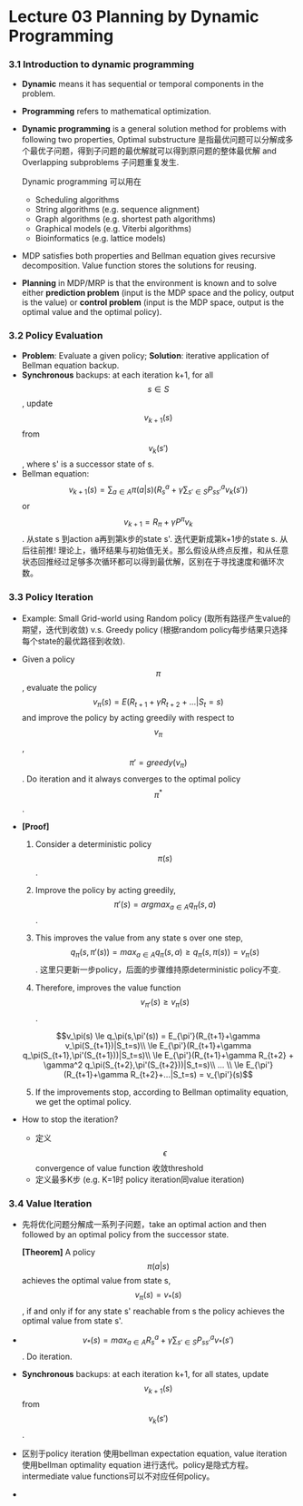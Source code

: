 # Lecture 03 Planning by Dynamic Programming

### 3.1 Introduction to dynamic programming

* **Dynamic** means it has sequential or temporal components in the problem.
* **Programming** refers to mathematical optimization.
* **Dynamic programming** is a general solution method for problems with following two properties, Optimal substructure 是指最优问题可以分解成多个最优子问题，得到子问题的最优解就可以得到原问题的整体最优解 and Overlapping subproblems 子问题重复发生.

  Dynamic programming 可以用在

  * Scheduling algorithms
  * String algorithms \(e.g. sequence alignment\)
  * Graph algorithms \(e.g. shortest path algorithms\)
  * Graphical models \(e.g. Viterbi algorithms\)
  * Bioinformatics \(e.g. lattice models\)

* MDP satisfies both properties and Bellman equation gives recursive decomposition. Value function stores the solutions for reusing.
* **Planning** in MDP/MRP is that the environment is known and to solve either **prediction problem** \(input is the MDP space and the policy, output is the value\) or **control problem** \(input is the MDP space, output is the optimal value and the optimal policy\).

### 3.2 Policy Evaluation

* **Problem**: Evaluate a given policy; **Solution**: iterative application of Bellman equation backup.
* **Synchronous** backups: at each iteration k+1, for all $$s \in S$$, update $$v_{k+1}(s)$$ from $$v_k(s')$$, where s' is a successor state of s.
* Bellman equation: $$v_{k+1}(s)=\sum_{a \in A} \pi(a|s) (R^a_s+\gamma \sum_{s' \in S} P^a_{ss'}v_k(s'))$$ or $$v_{k+1} = R_\pi+\gamma P^\pi v_k$$.   从state s 到action a再到第k步的state s'. 迭代更新成第k+1步的state s. 从后往前推! 理论上，循环结果与初始值无关。那么假设从终点反推，和从任意状态回推经过足够多次循环都可以得到最优解，区别在于寻找速度和循环次数。

### 3.3 Policy Iteration

* Example: Small Grid-world using Random policy \(取所有路径产生value的期望，迭代到收敛\) v.s. Greedy policy \(根据random policy每步结果只选择每个state的最优路径到收敛\).
* Given a policy $$\pi$$,  evaluate the policy $$v_\pi (s) = E(R_{t+1}+\gamma R_{t+2}+...|S_t=s)$$ and improve the policy by acting greedily with respect to $$v_\pi$$,  $$\pi'=greedy(v_\pi)$$. Do iteration and it always converges to the optimal policy $$\pi^*$$.
* **\[Proof\]** 

  1. Consider a deterministic policy $$\pi(s)$$.

  2. Improve the policy by acting greedily, $$\pi' (s) =argmax_{a \in A} q_\pi (s,a)$$ .

  3. This improves the value from any state s over one step, $$q_\pi(s,\pi'(s)) = max_{a \in A} q_\pi (s,a) \ge q_\pi(s,\pi(s)) = v_\pi(s)$$. 这里只更新一步policy，后面的步骤维持原deterministic policy不变.

  4. Therefore, improves the value function $$v_{\pi'}(s) \ge v_\pi(s)$$.

  $$v_\pi(s) \le q_\pi(s,\pi'(s)) = E_{\pi'}(R_{t+1}+\gamma v_\pi(S_{t+1})|S_t=s)\\ \le E_{\pi'}(R_{t+1}+\gamma q_\pi(S_{t+1},\pi'(S_{t+1}))|S_t=s)\\ \le E_{\pi'}(R_{t+1}+\gamma R_{t+2} + \gamma^2 q_\pi(S_{t+2},\pi'(S_{t+2}))|S_t=s)\\ ... \\ \le  E_{\pi'}(R_{t+1}+\gamma R_{t+2}+...|S_t=s) = v_{\pi'}(s)$$  

  5. If the improvements stop, according to Bellman optimality equation, we get the optimal policy.

* How to stop the iteration?
  * 定义$$\epsilon$$convergence of value function 收敛threshold
  * 定义最多K步 \(e.g. K=1时 policy iteration同value iteration\)

### 3.4 Value Iteration

* 先将优化问题分解成一系列子问题，take an optimal action and then followed by an optimal policy from the successor state.

  **\[Theorem\]** A policy $$\pi(a|s)$$ achieves the optimal value from state s, $$v_\pi(s)=v_*(s)$$, if and only if for any state s' reachable from s the policy achieves the optimal value from state s'.

* $$v_*(s)=max_{a \in A} R_s^a  + \gamma \sum_{s' \in S} P_{ss'}^av_*(s')$$ . Do iteration.
* **Synchronous** backups: at each iteration k+1, for all states, update $$v_{k+1}(s)$$from  $$v_k(s')$$.
* 区别于policy iteration 使用bellman expectation equation, value iteration 使用bellman optimality equation 进行迭代。policy是隐式方程。intermediate value functions可以不对应任何policy。
* 


